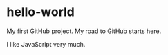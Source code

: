 # hello-world
My first GitHub project. My road to GitHub starts here.

I like JavaScript very much. 

